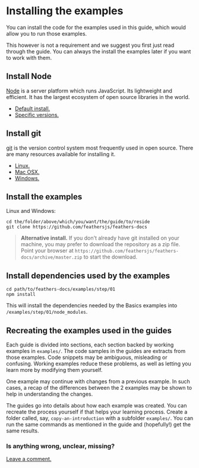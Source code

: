 # Installing the examples

You can install the code for the examples used in this guide,
which would allow you to run those examples.

This however is not a requirement and we suggest you first just read
through the guide.
You can always the install the examples later if you want to work with them.

## Install Node

[Node](https://nodejs.org/en/) is a server platform which runs JavaScript.
Its lightweight and efficient.
It has the largest ecosystem of open source libraries in the world.

- [Default install.](https://nodejs.org/en/)
- [Specific versions.](https://nodejs.org/en/download/)

## Install git

[git](https://git-scm.com/) is the version control system most frequently used in open source.
There are many resources available for installing it.

- [Linux.](https://www.atlassian.com/git/tutorials/install-git#linux)
- [Mac OSX.](https://www.atlassian.com/git/tutorials/install-git#mac-os-x)
- [Windows.](https://www.atlassian.com/git/tutorials/install-git#windows)

## Install the examples

Linux and Windows:
```text
cd the/folder/above/which/you/want/the/guide/to/reside
git clone https://github.com/feathersjs/feathers-docs
```

> **Alternative install.** If you don't already have git installed on your machine,
you may prefer to download the repository as a zip file.
Point your browser at
`https://github.com/feathersjs/feathers-docs/archive/master.zip`
to start the download.

## Install dependencies used by the examples

```text
cd path/to/feathers-docs/examples/step/01
npm install
```

This will install the dependencies needed by the Basics examples into
`/examples/step/01/node_modules`.

## Recreating the examples used in the guides

Each guide is divided into sections, each section backed by working examples in `examples/`.
The code samples in the guides are extracts from those examples.
Code snippets may be ambiguous, misleading or confusing.
Working examples reduce these problems,
as well as letting you learn more by modifying them yourself.

One example may continue with changes from a previous example.
In such cases, a recap of the differences between the 2 examples may be shown
to help in understanding the changes.

The guides go into details about how each example was created.
You can recreate the process yourself if that helps your learning process.
Create a folder called, say, `copy-an-introduction` with a subfolder `examples/`.
You can run the same commands as mentioned in the guide
and (hopefully!) get the same results.

### Is anything wrong, unclear, missing?
[Leave a comment.](https://github.com/feathersjs/feathers-docs/issues/new?title=Comment:Readme&body=Comment:Readme)
